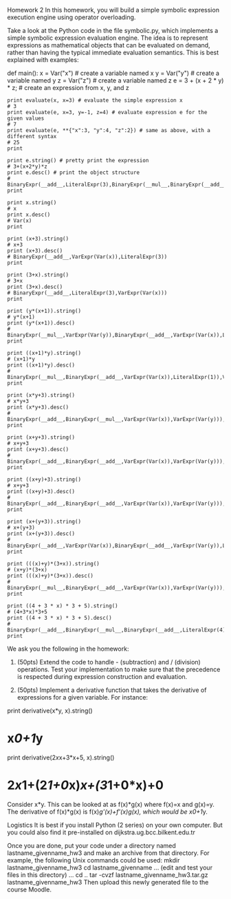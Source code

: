 Homework 2
In this homework, you will build a simple symbolic expression execution engine using operator overloading.

Take a look at the Python code in the file symbolic.py, which implements a simple symbolic expression evaluation engine. The idea is to represent expressions as mathematical objects that can be evaluated on demand, rather than having the typical immediate evaluation semantics. This is best explained with examples:

def main():
    x = Var("x") # create a variable named x
    y = Var("y") # create a variable named y
    z = Var("z") # create a variable named z
    e = 3 + (x + 2 * y) * z;  # create an expression from x, y, and z
     
    print evaluate(x, x=3) # evaluate the simple expression x
    # 3
    print evaluate(e, x=3, y=-1, z=4) # evaluate expression e for the given values
    # 7
    print evaluate(e, **{"x":3, "y":4, "z":2}) # same as above, with a different syntax
    # 25
    print
     
    print e.string() # pretty print the expression
    # 3+(x+2*y)*z
    print e.desc() # print the object structure
    # BinaryExpr(__add__,LiteralExpr(3),BinaryExpr(__mul__,BinaryExpr(__add__,VarExpr(Var(x)),BinaryExpr(__mul__,LiteralExpr(2),VarExpr(Var(y)))),VarExpr(Var(z))))
    print
     
    print x.string() 
    # x
    print x.desc()
    # Var(x)
    print
     
    print (x+3).string() 
    # x+3
    print (x+3).desc() 
    # BinaryExpr(__add__,VarExpr(Var(x)),LiteralExpr(3))
    print
     
    print (3+x).string() 
    # 3+x
    print (3+x).desc() 
    # BinaryExpr(__add__,LiteralExpr(3),VarExpr(Var(x)))
    print
     
    print (y*(x+1)).string()
    # y*(x+1)
    print (y*(x+1)).desc() 
    # BinaryExpr(__mul__,VarExpr(Var(y)),BinaryExpr(__add__,VarExpr(Var(x)),LiteralExpr(1)))
    print
     
    print ((x+1)*y).string()
    # (x+1)*y
    print ((x+1)*y).desc() 
    # BinaryExpr(__mul__,BinaryExpr(__add__,VarExpr(Var(x)),LiteralExpr(1)),VarExpr(Var(y)))
    print
     
    print (x*y+3).string()
    # x*y+3
    print (x*y+3).desc() 
    # BinaryExpr(__add__,BinaryExpr(__mul__,VarExpr(Var(x)),VarExpr(Var(y))),LiteralExpr(3))
    print
     
    print (x+y+3).string()
    # x+y+3
    print (x+y+3).desc()
    # BinaryExpr(__add__,BinaryExpr(__add__,VarExpr(Var(x)),VarExpr(Var(y))),LiteralExpr(3))
    print
     
    print ((x+y)+3).string()
    # x+y+3
    print ((x+y)+3).desc()
    # BinaryExpr(__add__,BinaryExpr(__add__,VarExpr(Var(x)),VarExpr(Var(y))),LiteralExpr(3))
    print
     
    print (x+(y+3)).string()
    # x+(y+3)
    print (x+(y+3)).desc()
    # BinaryExpr(__add__,VarExpr(Var(x)),BinaryExpr(__add__,VarExpr(Var(y)),LiteralExpr(3)))
    print
 
    print (((x)+y)*(3+x)).string()
    # (x+y)*(3+x)
    print (((x)+y)*(3+x)).desc()
    # BinaryExpr(__mul__,BinaryExpr(__add__,VarExpr(Var(x)),VarExpr(Var(y))),BinaryExpr(__add__,LiteralExpr(3),VarExpr(Var(x))))
    print
 
    print ((4 + 3 * x) * 3 + 5).string()
    # (4+3*x)*3+5
    print ((4 + 3 * x) * 3 + 5).desc()
    # BinaryExpr(__add__,BinaryExpr(__mul__,BinaryExpr(__add__,LiteralExpr(4),BinaryExpr(__mul__,LiteralExpr(3),VarExpr(Var(x)))),LiteralExpr(3)),LiteralExpr(5))
    print
    
We ask you the following in the homework:

1) (50pts) Extend the code to handle - (subtraction) and / (division) operations. Test your implementation to make sure that the precedence is respected during expression construction and evaluation.

2) (50pts) Implement a derivative function that takes the derivative of expressions for a given variable. For instance:

print derivative(x*y, x).string()
# x*0+1*y
print derivative(2*x*x+3*x+5, x).string()
# 2*x*1+(2*1+0*x)*x+(3*1+0*x)+0
Consider x*y. This can be looked at as f(x)*g(x) where f(x)=x and g(x)=y. The derivative of f(x)*g(x) is f(x)*g'(x)+f'(x)*g(x), which would be x*0+1*y.

Logistics
It is best if you install Python (2 series) on your own computer. But you could also find it pre-installed on dijkstra.ug.bcc.bilkent.edu.tr

Once you are done, put your code under a directory named lastname_givenname_hw3 and make an archive from that directory. For example, the following Unix commands could be used:
    mkdir lastname_givenname_hw3
    cd lastname_givenname
        ...
        (edit and test your files in this directory)
        ...
    cd ..
    tar -cvzf lastname_givenname_hw3.tar.gz lastname_givenname_hw3
Then upload this newly generated file to the course Moodle.